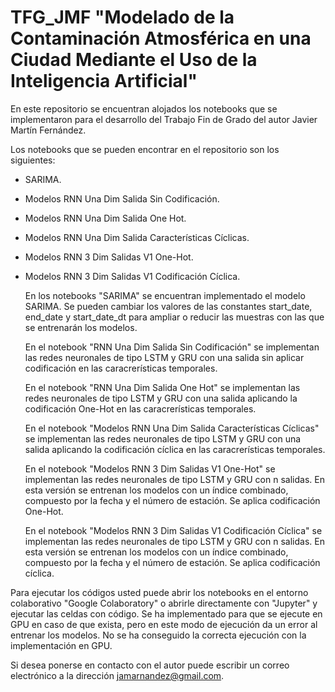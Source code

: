 # TFG_JMF "Modelado de la Contaminación Atmosférica en una Ciudad Mediante el Uso de la Inteligencia Artificial"

En este repositorio se encuentran alojados los notebooks que se implementaron para el desarrollo del Trabajo Fin de Grado del autor Javier Martín Fernández.

Los notebooks que se pueden encontrar en el repositorio son los siguientes:
- SARIMA.
- Modelos RNN Una Dim Salida Sin Codificación.
- Modelos RNN Una Dim Salida One Hot.
- Modelos RNN Una Dim Salida Características Cíclicas.
- Modelos RNN 3 Dim Salidas V1 One-Hot.
- Modelos RNN 3 Dim Salidas V1 Codificación Cíclica.

  En los notebooks "SARIMA" se encuentran implementado el modelo SARIMA. Se pueden cambiar los valores de las constantes start_date, end_date y start_date_dt para ampliar o reducir las muestras con las que se entrenarán los modelos.

  En el notebook "RNN Una Dim Salida Sin Codificación" se implementan las redes neuronales de tipo LSTM y GRU con una salida sin aplicar codificación en las caracrerísticas temporales.
  
  En el notebook "RNN Una Dim Salida One Hot" se implementan las redes neuronales de tipo LSTM y GRU con una salida aplicando la codificación One-Hot en las caracrerísticas temporales.

  En el notebook "Modelos RNN Una Dim Salida Características Cíclicas" se implementan las redes neuronales de tipo LSTM y GRU con una salida aplicando la codificación cíclica en las caracrerísticas temporales.

  En el notebook "Modelos RNN 3 Dim Salidas V1 One-Hot" se implementan las redes neuronales de tipo LSTM y GRU con n salidas. En esta versión se entrenan los modelos con un índice combinado, compuesto por la fecha y el número de estación. Se aplica codificación One-Hot.

  En el notebook "Modelos RNN 3 Dim Salidas V1 Codificación Cíclica" se implementan las redes neuronales de tipo LSTM y GRU con n salidas. En esta versión se entrenan los modelos con un índice combinado, compuesto por la fecha y el número de estación. Se aplica codificación cíclica.

Para ejecutar los códigos usted puede abrir los notebooks en el entorno colaborativo "Google Colaboratory" o abrirle directamente con "Jupyter" y ejecutar las celdas con código.
Se ha implementado para que se ejecute en GPU en caso de que exista, pero en este modo de ejecución da un error al entrenar los modelos. No se ha conseguido la correcta ejecución con la implementación en GPU.

Si desea ponerse en contacto con el autor puede escribir un correo electrónico a la dirección jamarnandez@gmail.com.
